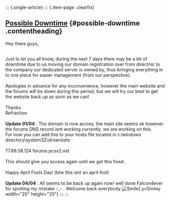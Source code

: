 ::: {.single-article}
::: {.item-page .clearfix}
## [Possible Downtime](/110-possible-downtime.html) {#possible-downtime .contentheading}

Hey there guys,

\
Just to let you all know, during the next 7 days there may be a bit of
downtime due to us moving our domain registration over from directnic to
the company our dedicated server is owned by, thus bringing everything
in to one place for easier management (from our perspective).\
\
Apologies in advance for any inconvenience, however the main website and
the forums will be down during this period, but we will try our best to
get the website back up as soon as we can!\
\
Thanks\
Refraction\
\
**Update 01/04** : The domain is now across, the main site seems ok
however the forums DNS record isnt working currently, we are working on
this.\
For now you can add this to your hosts file located in c:\\windows
directory\\system32\\drivers\\etc\
\
77.68.58.124 forums.pcsx2.net\
\
This should give you access again until we get this fixed.\
\
Happy April Fools Day! (btw this isnt an april fool)\
\
**Update 04/04** : All seems to be back up again now! well done
Falcon4ever for spotting my mistake -\_- . Welcome back everybody
![Smile](https://pcsx2.net/images/stories/frontend/smilies/smile.gif){.yvSmiley
width="20" height="20"}
:::
:::

